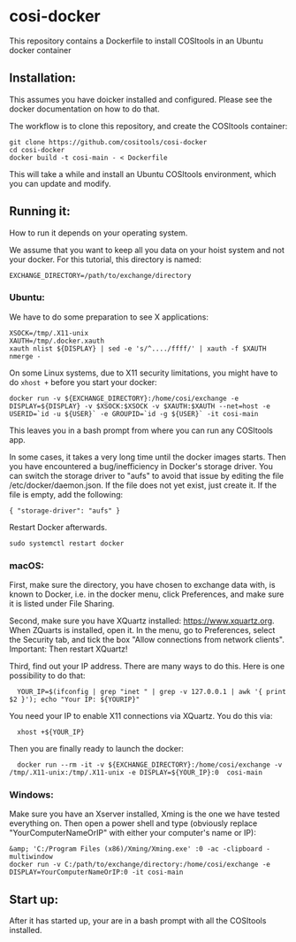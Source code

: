 # cosi-docker

This repository contains a Dockerfile to install COSItools in an Ubuntu docker container

## Installation:

This assumes you have doicker installed and configured. Please see the docker documentation on how to do that.

The workflow is to clone this repository, and create the COSItools container:
```
git clone https://github.com/cositools/cosi-docker
cd cosi-docker
docker build -t cosi-main - < Dockerfile
```

This will take a while and install an Ubuntu COSItools environment, which you can update and modify.

## Running it:

How to run it depends on your operating system.

We assume that you want to keep all you data on your hoist system and not your docker. 
For this tutorial, this directory is named:
```
EXCHANGE_DIRECTORY=/path/to/exchange/directory
```


### Ubuntu:

We have to do some preparation to see X applications:
```
XSOCK=/tmp/.X11-unix
XAUTH=/tmp/.docker.xauth
xauth nlist ${DISPLAY} | sed -e 's/^..../ffff/' | xauth -f $XAUTH nmerge -
```

On some Linux systems, due to X11 security limitations, you might have to do ```xhost +``` before you start your docker:</p>
```
docker run -v ${EXCHANGE_DIRECTORY}:/home/cosi/exchange -e DISPLAY=${DISPLAY} -v $XSOCK:$XSOCK -v $XAUTH:$XAUTH --net=host -e USERID=`id -u ${USER}` -e GROUPID=`id -g ${USER}` -it cosi-main
```

This leaves you in a bash prompt from where you can run any COSItools app.

In some cases, it takes a very long time until the docker images starts. Then you have encountered a bug/inefficiency in Docker's storage driver. You can switch the storage driver to "aufs" to avoid that issue by editing the file /etc/docker/daemon.json. If the file does not yet exist, just create it. If the file is empty, add the following:

```
{ "storage-driver": "aufs" }
```

Restart Docker afterwards.

```
sudo systemctl restart docker
```


### macOS:

First, make sure the directory, you have chosen to exchange data with, is known to Docker, i.e. in the docker menu, click Preferences, and make sure it is listed under File Sharing.

Second, make sure you have XQuartz installed: <a href="https://www.xquartz.org" target=_blank>https://www.xquartz.org</a>.
When ZQuarts is installed, open it. In the menu, go to Preferences, select the Security tab, and tick the box "Allow connections from network clients". Important: Then restart XQuartz!

Third, find out your IP address. There are many ways to do this. Here is one possibility to do that:
```
  YOUR_IP=$(ifconfig | grep "inet " | grep -v 127.0.0.1 | awk '{ print $2 }'); echo "Your IP: ${YOURIP}"
```

You need your IP to enable X11 connections via XQuartz. You do this via:
```
  xhost +${YOUR_IP}
```

Then you are finally ready to launch the docker:
```
  docker run --rm -it -v ${EXCHANGE_DIRECTORY}:/home/cosi/exchange -v /tmp/.X11-unix:/tmp/.X11-unix -e DISPLAY=${YOUR_IP}:0  cosi-main
```

### Windows:

Make sure you have an Xserver installed, Xming is the one we have tested everything on. Then open a power shell and type (obviously replace "YourComputerNameOrIP" with either your computer's name or IP):

```
&amp; 'C:/Program Files (x86)/Xming/Xming.exe' :0 -ac -clipboard -multiwindow
docker run -v C:/path/to/exchange/directory:/home/cosi/exchange -e DISPLAY=YourComputerNameOrIP:0 -it cosi-main
```



## Start up:

After it has started up, your are in a bash prompt with all the COSItools installed.






